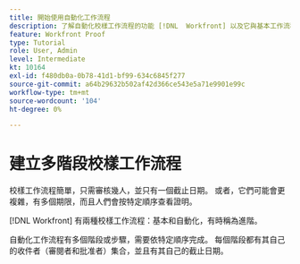 ```yaml
---
title: 開始使用自動化工作流程
description: 了解自動化校樣工作流程的功能 [!DNL  Workfront] 以及它與基本工作流程有何不同。
feature: Workfront Proof
type: Tutorial
role: User, Admin
level: Intermediate
kt: 10164
exl-id: f480db0a-0b78-41d1-bf99-634c6845f277
source-git-commit: a64b29632b502af42d366ce543e5a71e9901e99c
workflow-type: tm+mt
source-wordcount: '104'
ht-degree: 0%

---
```


# 建立多階段校樣工作流程

校樣工作流程簡單，只需審核幾人，並只有一個截止日期。 或者，它們可能會更複雜，有多個期限，而且人們會按特定順序查看證明。

[!DNL Workfront] 有兩種校樣工作流程：基本和自動化，有時稱為進階。

自動化工作流程有多個階段或步驟，需要依特定順序完成。 每個階段都有其自己的收件者（審閱者和批准者）集合，並且有其自己的截止日期。

<!--
Note by Chuck Middleton, 6-28-22:
This tutorial is an incomplete dulplicate. It should have a video included. Video with MPC ID 335130 does an excellent job of explaining automated workflows, but it was in the Workfront Proof > Administration and setup section of the TOC. I moved it, along with related workflow tutorials, into the Workfront Proof > Proof workflows section. I also removed this tutorial from the TOC.
-->

